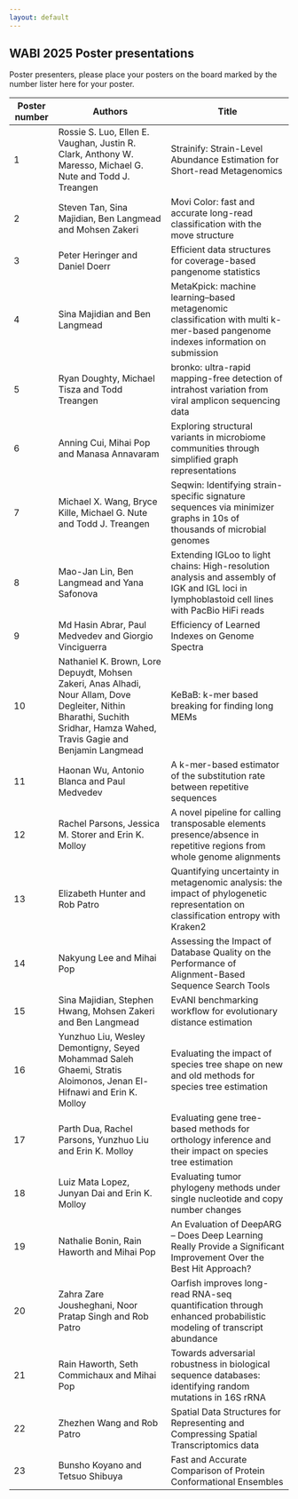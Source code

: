 ```yaml
---
layout: default
---
```


## WABI 2025 Poster presentations

Poster presenters, please place your posters on the board marked by the number lister here for your poster.

<table><thead>
<tr><th>Poster number</th><th>Authors</th><th>Title</th></tr>
</thead><tbody>
<tr><td>1</td><td>Rossie S. Luo, Ellen E. Vaughan, Justin R. Clark, Anthony W. Maresso, Michael G. Nute and Todd J. Treangen</td><td>Strainify: Strain-Level Abundance Estimation for Short-read Metagenomics</td></tr>
  <tr><td>2</td><td>Steven Tan, Sina Majidian, Ben Langmead and Mohsen Zakeri</td><td>Movi Color: fast and accurate long-read classification with the move structure</td></tr>
  <tr><td>3</td><td>Peter Heringer and Daniel Doerr</td><td>Efficient data structures for coverage-based pangenome statistics</td></tr>
  <tr><td>4</td><td class="s0" dir="ltr">Sina Majidian and Ben Langmead</td><td>MetaKpick: machine learning–based metagenomic classification with multi k-mer-based pangenome indexes information on submission</td></tr>
  <tr><td>5</td><td>Ryan Doughty, Michael Tisza and Todd Treangen</td><td>bronko: ultra-rapid mapping-free detection of intrahost variation from viral amplicon sequencing data</td></tr>
  <tr><td>6</td><td>Anning Cui, Mihai Pop and Manasa Annavaram</td><td>Exploring structural variants in microbiome communities through simplified graph representations</td></tr>
  <tr><td>7</td><td>Michael X. Wang, Bryce Kille, Michael G. Nute and Todd J. Treangen</td><td>Seqwin: Identifying strain-specific signature sequences via minimizer graphs in 10s of thousands of microbial genomes</td></tr>
  <tr><td>8</td><td>Mao-Jan Lin, Ben Langmead and Yana Safonova </td><td>Extending IGLoo to light chains: High-resolution analysis and assembly of IGK and IGL loci in lymphoblastoid cell lines with PacBio HiFi reads</td></tr>
  <tr><td>9</td><td>Md Hasin Abrar, Paul Medvedev and Giorgio Vinciguerra</td><td>Efficiency of Learned Indexes on Genome Spectra</td></tr>
  <tr><td>10</td><td>Nathaniel K. Brown, Lore Depuydt, Mohsen Zakeri, Anas Alhadi, Nour Allam, Dove Degleiter, Nithin Bharathi, Suchith Sridhar, Hamza Wahed, Travis Gagie and Benjamin Langmead</td><td>KeBaB: k-mer based breaking for finding long MEMs</td></tr>
  <tr><td>11</td><td>Haonan Wu, Antonio Blanca and Paul Medvedev</td><td>A k-mer-based estimator of the substitution rate between repetitive sequences</td></tr>
  <tr><td>12</td><td>Rachel Parsons, Jessica M. Storer and Erin K. Molloy</td><td>A novel pipeline for calling transposable elements presence/absence in repetitive regions from whole genome alignments</td></tr>
  <tr><td>13</td><td>Elizabeth Hunter and Rob Patro</td><td>Quantifying uncertainty in metagenomic analysis: the impact of phylogenetic representation on classification entropy with Kraken2</td></tr>
  <tr><td>14</td><td>Nakyung Lee and Mihai Pop</td><td>Assessing the Impact of Database Quality on the Performance of Alignment-Based Sequence Search Tools</td></tr>
  <tr><td>15</td><td>Sina Majidian, Stephen Hwang, Mohsen Zakeri and Ben Langmead</td><td>EvANI benchmarking workflow for evolutionary distance estimation</td></tr>
  <tr><td>16</td><td>Yunzhuo Liu, Wesley Demontigny, Seyed Mohammad Saleh Ghaemi, Stratis Aloimonos, Jenan El-Hifnawi and Erin K. Molloy</td><td>Evaluating the impact of species tree shape on new and old methods for species tree estimation</td></tr>
  <tr><td>17</td><td>Parth Dua, Rachel Parsons, Yunzhuo Liu and Erin K. Molloy</td><td>Evaluating gene tree-based methods for orthology inference and their impact on species tree estimation</td></tr>
  <tr><td>18</td><td>Luiz Mata Lopez, Junyan Dai and Erin K. Molloy</td><td>Evaluating tumor phylogeny methods under single nucleotide and copy number changes</td></tr>
  <tr><td>19</td><td>Nathalie Bonin, Rain Haworth and Mihai Pop</td><td>An Evaluation of DeepARG – Does Deep Learning Really Provide a Significant Improvement Over the Best Hit Approach?</td></tr>
  <tr><td>20</td><td>Zahra Zare Jousheghani, Noor Pratap Singh and Rob Patro</td><td>Oarfish improves long-read RNA-seq quantification through enhanced probabilistic modeling of transcript abundance</td></tr>
  <tr><td>21</td><td>Rain Haworth, Seth Commichaux and Mihai Pop</td><td>Towards adversarial robustness in biological sequence databases: identifying random mutations in 16S rRNA</td></tr>
  <tr><td>22</td><td>Zhezhen Wang and Rob Patro</td><td>Spatial Data Structures for Representing and Compressing Spatial Transcriptomics data</td></tr>
  <tr><td>23</td><td>Bunsho Koyano and Tetsuo Shibuya</td><td>Fast and Accurate Comparison of Protein Conformational Ensembles</td></tr>
  </tbody></table>
